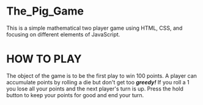 # The_Pig_Game
This is a simple mathematical two player game using HTML, CSS, and focusing on different elements of JavaScript.

<h1> HOW TO PLAY </h1>

The object of the game is to be the first play to win 100 points. A player can accumulate points by rolling a die but don't get too <b><i>greedy!</i></b> If you roll a 1 you lose all your points and the next player's turn is up. Press the hold button to keep your points for good and end your turn.
